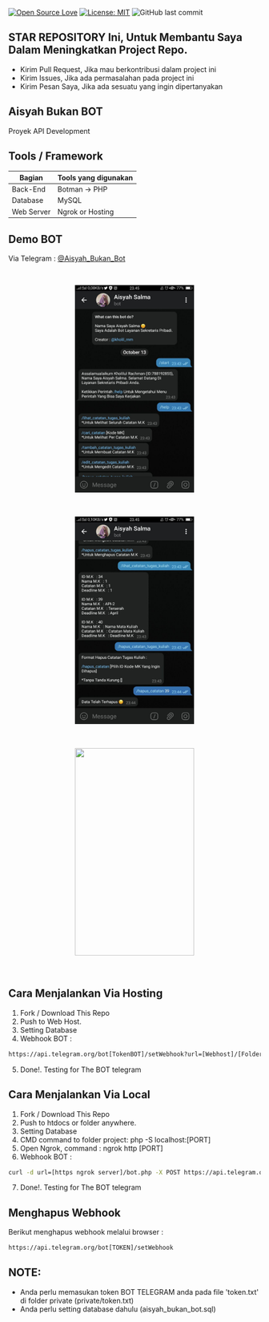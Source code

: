 [![Open Source Love](https://badges.frapsoft.com/os/v1/open-source.svg?style=flat)](https://github.com/ellerbrock/open-source-badges/)
[![License: MIT](https://img.shields.io/badge/License-MIT-green.svg)](https://opensource.org/licenses/MIT)
![GitHub last commit](https://img.shields.io/github/last-commit/kholilboy/Aisyah-Bukan-Bot)

## STAR REPOSITORY Ini, Untuk Membantu Saya Dalam Meningkatkan Project Repo.
- Kirim Pull Request, Jika mau berkontribusi dalam project ini
- Kirim Issues, Jika ada permasalahan pada project ini
- Kirim Pesan Saya, Jika ada sesuatu yang ingin dipertanyakan

## Aisyah Bukan BOT
Proyek API Development

## Tools / Framework
| Bagian | Tools yang digunakan |
| --- | --- |
| Back-End | Botman -> PHP |
| Database | MySQL |
| Web Server | Ngrok or Hosting |

## Demo BOT
Via Telegram : <a href="https://t.me/Aisyah_Bukan_Bot">@Aisyah_Bukan_Bot</a> 

<br>
<p align="center">
        <img src="/images/aisyah1.jpg" width="238" height="414">
</p>

<br>
<p align="center">
        <img src="/images/aisyah2.jpg" width="238" height="414">
</p>

<br>
<p align="center">
        <img src="/images/aisyah3.jpg" width="238" height="414">
</p>
<br>

## Cara Menjalankan Via Hosting
1. Fork / Download This Repo 
2. Push to Web Host.
3. Setting Database
4. Webhook BOT : 

```bash
https://api.telegram.org/bot[TokenBOT]/setWebhook?url=[Webhost]/[FolderProject]/bot.php (tanpa tanda "[]" )
```
5. Done!. Testing for The BOT telegram

## Cara Menjalankan Via Local
1. Fork / Download This Repo 
2. Push to htdocs or folder anywhere.
3. Setting Database
4. CMD command to folder project: php -S localhost:[PORT]
5. Open Ngrok, command : ngrok http [PORT]
6. Webhook BOT : 

```bash
curl -d url=[https ngrok server]/bot.php -X POST https://api.telegram.org/bot[TokenBOT]/setWebhook (tanpa tanda "[]" )
```
7. Done!. Testing for The BOT telegram

## Menghapus Webhook
Berikut menghapus webhook melalui browser :

```html
https://api.telegram.org/bot[TOKEN]/setWebhook
```

## NOTE: 
- Anda perlu memasukan token BOT TELEGRAM anda pada file 'token.txt' di folder private (private/token.txt)
- Anda perlu setting database dahulu (aisyah_bukan_bot.sql)

